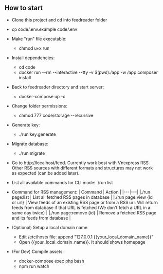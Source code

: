 ## How to start
* Clone this project and cd into feedreader folder
* cp code/.env.example code/.env

* Make "run" file executable:
    - chmod u+x run

* Install dependencies:
    - cd code
    - docker run --rm --interactive --tty -v $(pwd):/app -w /app composer install

* Back to feedreader directory and start server:
    - docker-compose up -d

* Change folder permissions:
    - chmod 777 code/storage --recursive
    
* Generate key:
    - ./run key:generate
    
* Migrate database:
    - ./run migrate
    
* Go to http://localhost/feed. Currently work best with Vnexpress RSS. Other RSS sources with different formats and structures may not work as expected (can be added later).

* List all available commands for CLI mode: ./run list

* Command for RSS management:
    | Command  | Action  |
    |---|---|
    |./run page:list | List all fetched RSS pages in database |
    |./run page:view {id or url} | View feeds of an existing RSS page or from a RSS url. Will return feeds from database if that URL is fetched (We don't fetch a URL in a same day twice) |
    |./run page:remove {id} | Remove a fetched RSS page and its feeds from database |

* (Optional) Setup a local domain name:
    - Edit /etc/hosts file: append "127.0.0.1 {{your_local_domain_name}}"
    - Open  {{your_local_domain_name}}. It should shows homepage

* (For Dev) Compile assets:
    - docker-compose exec php bash
    - npm run watch
    
